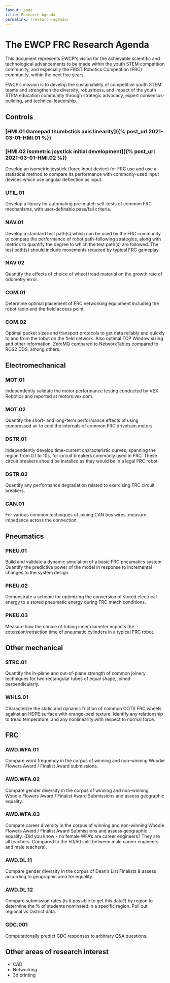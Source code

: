 ```yaml
---
layout: page
title: Research Agenda
permalink: /research-agenda/
---
```


# The EWCP FRC Research Agenda
This document represents EWCP's vision for the achievable scientific and technological advancements to be made within the youth STEM competition community, and especially the FIRST Robotics Competition (FRC) community, within the next five years.

EWCP’s mission is to develop the sustainability of competitive youth STEM teams and strengthen the diversity, robustness, and impact of the youth STEM education community through strategic advocacy, expert consensus-building, and technical leadership.

## Controls
### [HMI.01 Gamepad thumbstick axis linearity]({% post_url 2021-03-01-HMI.01 %})
### [HMI.02 Isometric joystick initial development]({% post_url 2021-03-01-HMI.02 %})
Develop an isometric joystick (force input device) for FRC use and use a statistical method to compare its performance with commonly-used input devices which use angular deflection as input.

### UTIL.01
Develop a library for automating pre-match self-tests of common FRC mechanisms, with user-definable pass/fail criteria.

### NAV.01
Develop a standard test path(s) which can be used by the FRC community to compare the performance of robot path-following strategies, along with metrics to quantify the degree to which the test path(s) are followed. The test path(s) should include movements required by typical FRC gameplay.

### NAV.02
Quantify the effects of choice of wheel tread material on the growth rate of odometry error.

### COM.01
Determine optimal placement of FRC networking equipment including the robot radio and the field access point.

### COM.02
Optimal packet sizes and transport protocols to get data reliably and quickly to and from the robot on the field network. Also optimal TCP Window sizing and other information. ZeroMQ compared to NetworkTables compared to ROS2 DDS, among others.

## Electromechanical
### MOT.01
Independently validate the motor performance testing conducted by VEX Robotics and reported at motors.vex.com.

### MOT.02
Quantify the short- and long-term performance effects of using compressed air to cool the internals of common FRC drivetrain motors.

### DSTR.01
Independently develop time-current characteristic curves, spanning the region from 0.1 to 10s, for circuit breakers commonly used in FRC. These circuit breakers should be installed as they would be in a legal FRC robot.

### DSTR.02
Quantify any performance degradation related to exercising FRC circuit breakers.

### CAN.01
For various common techniques of joining CAN bus wires, measure impedance across the connection.

## Pneumatics
### PNEU.01
Build and validate a dynamic simulation of a basic FRC pneumatics system. Quantify the predictive power of the model in response to incremental changes to the system design.

### PNEU.02
Demonstrate a scheme for optimizing the conversion of stored electrical energy to a stored pneumatic energy during FRC match conditions.

### PNEU.03
Measure how the choice of tubing inner diameter impacts the extension/retraction time of pneumatic cylinders in a typical FRC robot.

## Other mechanical
### STRC.01
Quantify the in-plane and out-of-plane strength of common joinery techniques for two rectangular tubes of equal shape, joined perpendicularly.

### WHLS.01
Characterize the static and dynamic friction of common COTS FRC wheels against an HDPE surface with orange-peel texture. Identify any relationship to tread temperature, and any nonlinearity with respect to normal force.

## FRC
### AWD.WFA.01
Compare word frequency in the corpus of winning and non-winning Woodie Flowers Award / Finalist Award submissions.

### AWD.WFA.02
Compare gender diversity in the corpus of winning and non-winning Woodie Flowers Award / Finalist Award Submissions and assess geographic equality. 

### AWD.WFA.03
Compare career diversity in the corpus of winning and non-winning Woodie Flowers Award / Finalist Award Submissions and assess geographic equality. 
(Did you know - no female WFA’s are career engineers? They are all teachers. Compared to the 50/50 split between male career engineers and male teachers). 

### AWD.DL.11
Compare gender diversity in the corpus of Dean’s List Finalists & assess according to geographic area for equality. 

### AWD.DL.12
Compare submission rates (is it possible to get this data?) by region to determine the % of students nominated in a specific region. 
Pull out regional vs District data.

### GDC.001
Computationally predict GDC responses to arbitrary Q&A questions.

## Other areas of research interest
- CAD
- Networking
- 3d printing
